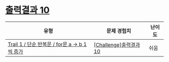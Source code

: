 # [출력결과 10](https://www.codetree.ai/trails/complete/curated-cards/challenge-reading-k201530)

|유형|문제 경험치|난이도|
|---|---|---|
|[Trail 1 / 단순 반복문 / for문 a → b 1씩 증가](https://www.codetree.ai/trail-info/novice-low/)|[[Challenge]출력결과 10](https://www.codetree.ai/trails/complete/curated-cards/challenge-reading-k201530/)|쉬움|

